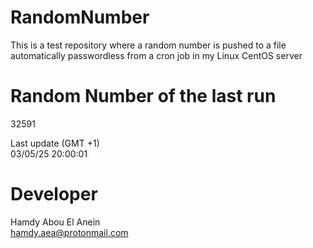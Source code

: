# RandomNumber    
This is a test repository where a random number is pushed to a file automatically passwordless from a cron job in my Linux CentOS server    
# Random Number of the last run   
32591
      
Last update (GMT +1)    
03/05/25 20:00:01
# Developer    
Hamdy Abou El Anein   
hamdy.aea@protonmail.com
